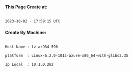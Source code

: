 
   
#### This Page Create at:

```bash

2023-10-02 - 17:59:15 UTC

```

#### Create By Machine:

```bash

Host Name : fv-az934-596

platform  : Linux-6.2.0-1012-azure-x86_64-with-glibc2.35

Ip Local  : 10.1.0.202

```

